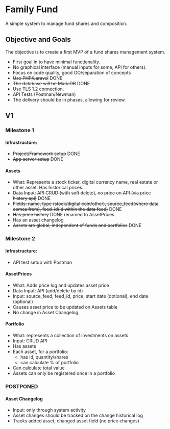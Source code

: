 # Family Fund
A simple system to manage fund shares and composition.

## Objective and Goals

The objective is to create a first MVP of a fund shares management system.
* First goal in to have minimal functionality. 
* No graphical interface (manual inputs for some, API for others).
* Focus on code quality, good OO/separation of concepts 
* ~~Use PHP/Laravel~~ DONE
* ~~The database will be MariaDB~~ DONE
* Use TLS 1.2 connection.
* API Tests (Postman/Newman)
* The delivery should be in phases, allowing for review.

## V1

### Milestone 1 
#### Infrastructure:
* ~~Project/Framework setup~~ DONE
* ~~App server setup~~ DONE

#### Assets
* What: Represents a stock ticker, digital currency name, real estate or other asset. Has historical prices.
* ~~Data Input: API CRUD (with soft delete), no price on API (via price history api)~~ DONE
* ~~Fields: name, type (stock/digital coin/other), source_feed(where data comes from), feed_id(id within the data feed)~~ DONE
* ~~Has price history~~ DONE renamed to AssetPrices
* Has an asset changelog
* ~~Assets are global, independent of funds and portfolios~~ DONE

### Milestone 2
#### Infrastructure:
* API test setup with Postman

#### AssetPrices
* What: Adds price log and updates asset price
* Data Input: API (add/delete by id)
* Input: source_feed, feed_id, price, start date (optional), end date (optional)
* Causes asset price to be updated on Assets table
* No change in Asset Changelog

#### Portfolio
* What: represents a collection of investments on assets
* Input: CRUD API
* Has assets
* Each asset, for a portfolio: 
    * has id, quantity/shares
    * can calculate % of portfolio
* Can calculate total value
* Assets can only be registered once in a portfolio

### POSTPONED
#### Asset Changelog
* Input: only through system activity
* Asset changes should be tracked on the change historical log 
* Tracks added asset, changed asset field (no price changes)
